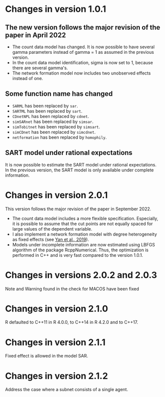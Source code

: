 # Changes in version 1.0.1
## The new version follows the major revision of the paper in April 2022
- The count data model has changed. It is now possible to have several gamma parameters instead of gamma = 1 as assumed in the previous version.
- In the count data model identification, sigma is now set to 1, because there are several gamma's.
- The network formation model now includes two unobserved effects instead of one.

## Some function name has changed
- `SARML` has been replaced by `sar`.
- `SARTML` has been replaced by `sart`.
- `CDnetNPL` has been replaced by `cdnet`.
- `simSARnet` has been replaced by `simsar`.
- `simTobitnet` has been replaced by `simsart`.
- `simCDnet` has been replaced by `simcdnet`.
- `netformation` has been replaced by `homophily`.

## SART model under rational expectations
It is now possible to estimate the SART model under rational expectations. In the previous version, the SART model is only available under complete information.

# Changes in version 2.0.1
This version follows the major revision of the paper in September 2022. 
- The count data model includes a more flexible specification. Especially, it is possible to assume that the cut points are not equally spaced for large values of the dependent variable. 
- I also implement a network formation model with degree heterogeneity as fixed effects (see [Yan et al., 2019](https://doi.org/10.1080/01621459.2018.1448829)).
- Models under incomplete information are now estimated using LBFGS algorithm of the package RcppNumerical. Thus, the optimization is performed in C++ and is very fast compared to the version 1.0.1.

# Changes in versions 2.0.2 and 2.0.3
Note and Warning found in the check for MACOS have been fixed

# Changes in version 2.1.0
R defaulted to C++11 in R 4.0.0, to C++14 in R 4.2.0 and to C++17.

# Changes in version 2.1.1
Fixed effect is allowed in the model SAR.

# Changes in version 2.1.2
Address the case where a subnet consists of a single agent.